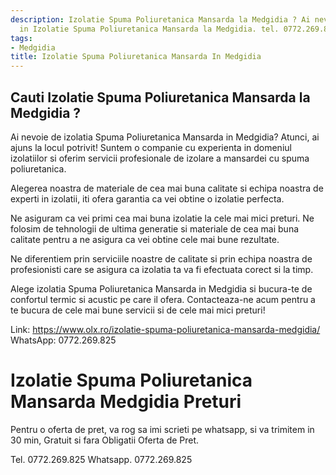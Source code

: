 ```yaml
---
description: Izolatie Spuma Poliuretanica Mansarda la Medgidia ? Ai nevoie de un profesionist
  in Izolatie Spuma Poliuretanica Mansarda la Medgidia. tel. 0772.269.825
tags:
- Medgidia
title: Izolatie Spuma Poliuretanica Mansarda In Medgidia
---
```



## Cauti Izolatie Spuma Poliuretanica Mansarda la Medgidia ?

Ai nevoie de izolatia Spuma Poliuretanica Mansarda in Medgidia? Atunci, ai ajuns la locul potrivit! Suntem o companie cu experienta in domeniul izolatiilor si oferim servicii profesionale de izolare a mansardei cu spuma poliuretanica.

Alegerea noastra de materiale de cea mai buna calitate si echipa noastra de experti in izolatii, iti ofera garantia ca vei obtine o izolatie perfecta.

Ne asiguram ca vei primi cea mai buna izolatie la cele mai mici preturi. Ne folosim de tehnologii de ultima generatie si materiale de cea mai buna calitate pentru a ne asigura ca vei obtine cele mai bune rezultate.

Ne diferentiem prin serviciile noastre de calitate si prin echipa noastra de profesionisti care se asigura ca izolatia ta va fi efectuata corect si la timp.

Alege izolatia Spuma Poliuretanica Mansarda in Medgidia si bucura-te de confortul termic si acustic pe care il ofera. Contacteaza-ne acum pentru a te bucura de cele mai bune servicii si de cele mai mici preturi!

Link: https://www.olx.ro/izolatie-spuma-poliuretanica-mansarda-medgidia/ 
WhatsApp: 0772.269.825

# Izolatie Spuma Poliuretanica Mansarda Medgidia Preturi
Pentru o oferta de pret, va rog sa imi scrieti pe whatsapp, si va trimitem in 30 min, Gratuit si fara Obligatii Oferta de Pret.

Tel. 0772.269.825
Whatsapp. 0772.269.825